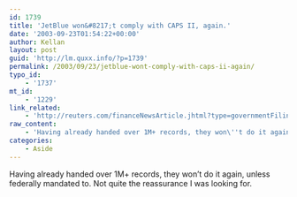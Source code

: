 ```yaml
---
id: 1739
title: 'JetBlue won&#8217;t comply with CAPS II, again.'
date: '2003-09-23T01:54:22+00:00'
author: Kellan
layout: post
guid: 'http://lm.quxx.info/?p=1739'
permalink: /2003/09/23/jetblue-wont-comply-with-caps-ii-again/
typo_id:
    - '1737'
mt_id:
    - '1229'
link_related:
    - 'http://reuters.com/financeNewsArticle.jhtml?type=governmentFilingsNews&storyID=3489026'
raw_content:
    - 'Having already handed over 1M+ records, they won\''t do it again, unless federally mandated to.  Not quite the reassurance I was looking for.'
categories:
    - Aside
---
```


Having already handed over 1M+ records, they won’t do it again, unless federally mandated to. Not quite the reassurance I was looking for.